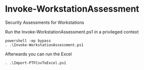 # Invoke-WorkstationAssessment
Security Assessments for Workstations

Run the Invoke-WorkstationAssessment.ps1 in a privileged context
```
powershell -ep bypass
. .\Invoke-WorkstationAssessment.ps1
```

Afterwards you can run the Excel
```
. .\Import-PTFCsvToExcel.ps1
```
